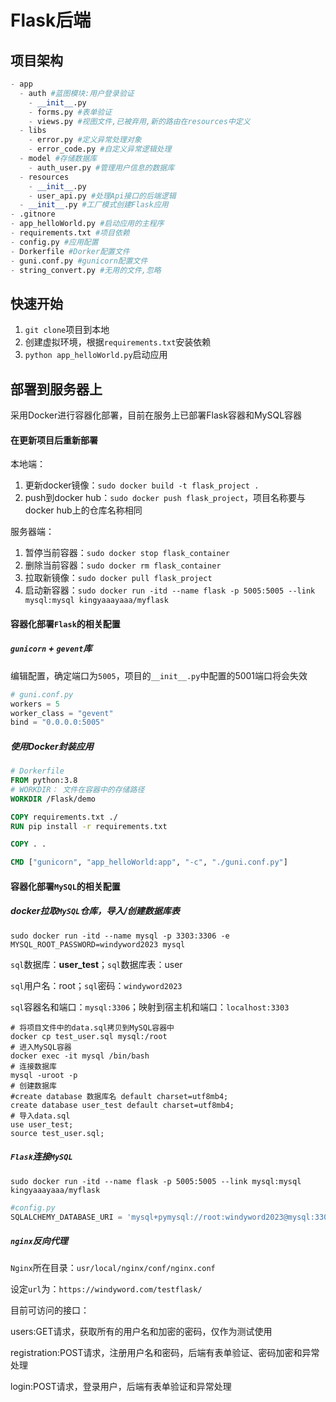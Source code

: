 # Flask后端

## 项目架构

```python
- app
  - auth #蓝图模块:用户登录验证
    - __init__.py
    - forms.py #表单验证
    - views.py #视图文件,已被弃用,新的路由在resources中定义      
  - libs 
    - error.py #定义异常处理对象
    - error_code.py #自定义异常逻辑处理
  - model #存储数据库
    - auth_user.py #管理用户信息的数据库
  - resources
    - __init__.py   
    - user_api.py #处理Api接口的后端逻辑
  - __init__.py #工厂模式创建Flask应用
- .gitnore
- app_helloWorld.py #启动应用的主程序
- requirements.txt #项目依赖
- config.py #应用配置
- Dorkerfile #Dorker配置文件
- guni.conf.py #gunicorn配置文件
- string_convert.py #无用的文件,忽略
```

## 快速开始

1. `git clone`项目到本地
2. 创建虚拟环境，根据`requirements.txt`安装依赖
3. `python app_helloWorld.py`启动应用

## 部署到服务器上

采用Docker进行容器化部署，目前在服务上已部署Flask容器和MySQL容器

#### 在更新项目后重新部署

本地端：

1. 更新docker镜像：`sudo docker build -t flask_project .`
2. push到docker hub：`sudo docker push flask_project`，项目名称要与docker hub上的仓库名称相同

服务器端：

1. 暂停当前容器：`sudo docker stop flask_container`
2. 删除当前容器：`sudo docker rm flask_container`
3. 拉取新镜像：`sudo docker pull flask_project`
4. 启动新容器：`sudo docker run -itd --name flask -p 5005:5005 --link mysql:mysql kingyaaayaaa/myflask`

#### 容器化部署`Flask`的相关配置

##### `gunicorn` + `gevent`库

编辑配置，确定端口为`5005`，项目的`__init__.py`中配置的5001端口将会失效

```python
# guni.conf.py
workers = 5
worker_class = "gevent"
bind = "0.0.0.0:5005"
```

##### 使用Docker封装应用

```dockerfile
# Dorkerfile
FROM python:3.8 
# WORKDIR： 文件在容器中的存储路径
WORKDIR /Flask/demo  

COPY requirements.txt ./
RUN pip install -r requirements.txt 

COPY . .

CMD ["gunicorn", "app_helloWorld:app", "-c", "./guni.conf.py"]
```

#### 容器化部署`MySQL`的相关配置

##### docker拉取`MySQL`仓库，导入/创建数据库表

`sudo docker run -itd --name mysql -p 3303:3306 -e MYSQL_ROOT_PASSWORD=windyword2023 mysql `

`sql`数据库：**user_test**；`sql`数据库表：user

`sql`用户名：root；`sql`密码：`windyword2023`

`sql`容器名和端口：`mysql:3306`；映射到宿主机和端口：`localhost:3303`

```mysql
# 将项目文件中的data.sql拷贝到MySQL容器中
docker cp test_user.sql mysql:/root
# 进入MySQL容器
docker exec -it mysql /bin/bash
# 连接数据库
mysql -uroot -p
# 创建数据库
#create database 数据库名 default charset=utf8mb4;
create database user_test default charset=utf8mb4;
# 导入data.sql
use user_test;
source test_user.sql;
```

##### `Flask`连接`MySQL`

`sudo docker run -itd --name flask -p 5005:5005 --link mysql:mysql kingyaaayaaa/myflask`

```python
#config.py
SQLALCHEMY_DATABASE_URI = 'mysql+pymysql://root:windyword2023@mysql:3306/user_test?charset=utf8mb4'

```

##### `nginx`反向代理 

`Nginx`所在目录：`usr/local/nginx/conf/nginx.conf`

设定`url`为：`https://windyword.com/testflask/`

目前可访问的接口：

users:GET请求，获取所有的用户名和加密的密码，仅作为测试使用

registration:POST请求，注册用户名和密码，后端有表单验证、密码加密和异常处理

login:POST请求，登录用户，后端有表单验证和异常处理






